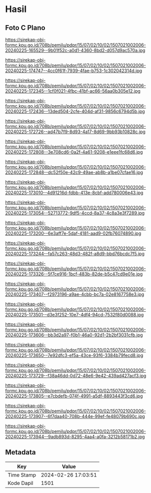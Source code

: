 # Hasil

## Foto C Plano

https://sirekap-obj-formc.kpu.go.id/708b/pemilu/pdpr/15/07/02/10/02/1507021002006-20240225-165529--9b01f52c-a0d1-4360-8bd2-d057d9ac570a.jpg

https://sirekap-obj-formc.kpu.go.id/708b/pemilu/pdpr/15/07/02/10/02/1507021002006-20240225-174747--4cc0f61f-7939-4fae-b753-1c302042314d.jpg

https://sirekap-obj-formc.kpu.go.id/708b/pemilu/pdpr/15/07/02/10/02/1507021002006-20240225-172345--1cf0f021-4fbc-41bf-ac66-56aa0b305e12.jpg

https://sirekap-obj-formc.kpu.go.id/708b/pemilu/pdpr/15/07/02/10/02/1507021002006-20240225-172436--13ded504-2cfe-404d-af31-9856c6794d5b.jpg

https://sirekap-obj-formc.kpu.go.id/708b/pemilu/pdpr/15/07/02/10/02/1507021002006-20240225-172726--ad47b7f9-8d93-4a17-8d69-9bb93b10828c.jpg

https://sirekap-obj-formc.kpu.go.id/708b/pemilu/pdpr/15/07/02/10/02/1507021002006-20240225-172808--3e708cd6-0a2f-4a61-9208-e1eee1fc68d6.jpg

https://sirekap-obj-formc.kpu.go.id/708b/pemilu/pdpr/15/07/02/10/02/1507021002006-20240225-172848--dc52f50e-42c9-49ae-ab8b-a1be07cfae16.jpg

https://sirekap-obj-formc.kpu.go.id/708b/pemilu/pdpr/15/07/02/10/02/1507021002006-20240225-173010--4d91216d-fdbb-413e-8cbf-add780006e43.jpg

https://sirekap-obj-formc.kpu.go.id/708b/pemilu/pdpr/15/07/02/10/02/1507021002006-20240225-173054--52713772-9df5-4ccd-8a37-4c8a3e3f7289.jpg

https://sirekap-obj-formc.kpu.go.id/708b/pemilu/pdpr/15/07/02/10/02/1507021002006-20240225-173200--6e3aff7e-5daf-4181-aad9-02fb76074890.jpg

https://sirekap-obj-formc.kpu.go.id/708b/pemilu/pdpr/15/07/02/10/02/1507021002006-20240225-173244--fa57c263-48d3-482f-a8d9-bbd76bcdc7f5.jpg

https://sirekap-obj-formc.kpu.go.id/708b/pemilu/pdpr/15/07/02/10/02/1507021002006-20240225-173326--5f7ce916-1bcf-483b-82de-b5c47cd9e01e.jpg

https://sirekap-obj-formc.kpu.go.id/708b/pemilu/pdpr/15/07/02/10/02/1507021002006-20240225-173407--f2973196-a9ae-4cbb-bc7a-02e8167758e3.jpg

https://sirekap-obj-formc.kpu.go.id/708b/pemilu/pdpr/15/07/02/10/02/1507021002006-20240225-173501--d3e3f252-10e7-4df4-94cd-7532f80d0088.jpg

https://sirekap-obj-formc.kpu.go.id/708b/pemilu/pdpr/15/07/02/10/02/1507021002006-20240225-173606--bb3d2a97-f0b1-46a0-92d1-2b2bf3031cfb.jpg

https://sirekap-obj-formc.kpu.go.id/708b/pemilu/pdpr/15/07/02/10/02/1507021002006-20240225-173650--7e92dfc3-ef5a-43ce-93f6-3384b79fecd8.jpg

https://sirekap-obj-formc.kpu.go.id/708b/pemilu/pdpr/15/07/02/10/02/1507021002006-20240225-173729--f38a46dd-0d72-48e6-9e42-439ad427acf3.jpg

https://sirekap-obj-formc.kpu.go.id/708b/pemilu/pdpr/15/07/02/10/02/1507021002006-20240225-173805--e7cbdefb-074f-4991-a5df-8893443f3cd6.jpg

https://sirekap-obj-formc.kpu.go.id/708b/pemilu/pdpr/15/07/02/10/02/1507021002006-20240225-173907--6f7daa40-708b-444e-99ef-fe48079b690c.jpg

https://sirekap-obj-formc.kpu.go.id/708b/pemilu/pdpr/15/07/02/10/02/1507021002006-20240225-173944--9adb893d-8295-4aa4-a0fa-3212b58171b2.jpg


## Metadata

| Key        | Value               |
| ---------- | ------------------- |
| Time Stamp | 2024-02-26 17:03:51 |
| Kode Dapil | 1501                |



